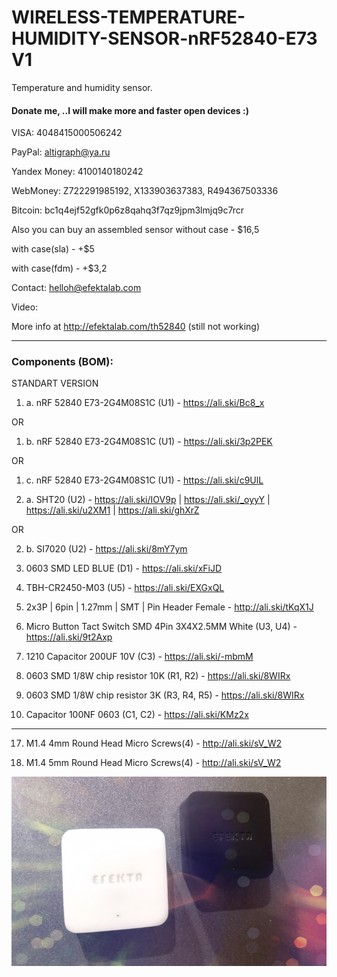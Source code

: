 # WIRELESS-TEMPERATURE-HUMIDITY-SENSOR-nRF52840-E73 V1

Temperature and humidity sensor.

#### Donate me, ..I will make more and faster open devices :)

VISA: 4048415000506242

PayPal: altigraph@ya.ru

Yandex Money: 4100140180242

WebMoney: Z722291985192, X133903637383, R494367503336

Bitcoin: bc1q4ejf52gfk0p6z8qahq3f7qz9jpm3lmjq9c7rcr

Also you can buy an assembled sensor without case - $16,5

with case(sla) - +$5

with case(fdm) - +$3,2

Contact: helloh@efektalab.com

Video: 

More info at http://efektalab.com/th52840 (still not working)


---


### Components (BOM):

STANDART VERSION

1. a. nRF 52840 E73-2G4M08S1C (U1) - https://ali.ski/Bc8_x

OR

1. b. nRF 52840 E73-2G4M08S1C (U1) - https://ali.ski/3p2PEK

OR

1. c. nRF 52840 E73-2G4M08S1C (U1) - https://ali.ski/c9UlL

2. a. SHT20 (U2) - https://ali.ski/IOV9p | https://ali.ski/_oyyY | https://ali.ski/u2XM1 | https://ali.ski/ghXrZ

OR

2. b. SI7020 (U2) - https://ali.ski/8mY7ym

3. 0603 SMD LED BLUE (D1) - https://ali.ski/xFiJD

4. TBH-CR2450-M03 (U5) - https://ali.ski/EXGxQL

5. 2x3P | 6pin | 1.27mm | SMT | Pin Header Female - http://ali.ski/tKqX1J

6. Micro Button Tact Switch SMD 4Pin 3X4X2.5MM White (U3, U4) - https://ali.ski/9t2Axp

8. 1210 Capacitor 200UF 10V (C3) - https://ali.ski/-mbmM

9. 0603 SMD 1/8W chip resistor 10K (R1, R2) - https://ali.ski/8WIRx

10. 0603 SMD 1/8W chip resistor 3K (R3, R4, R5) - https://ali.ski/8WIRx

11. Capacitor 100NF 0603 (C1, C2) - https://ali.ski/KMz2x

---

17. M1.4 4mm Round Head Micro Screws(4) - http://ali.ski/sV_W2

18. M1.4 5mm Round Head Micro Screws(4) - http://ali.ski/sV_W2


![WIRELESS TEMPERATURE HUMIDITY SENSOR nRF52840 E73 V1](https://github.com/smartboxchannel/WIRELESS-TEMPERATURE-HUMIDITY-SENSOR-V1-nRF52840-E73/blob/master/IMAGES/promo.jpg)

